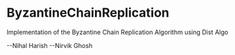 # ByzantineChainReplication

Implementation of the Byzantine Chain Replication Algorithm using Dist Algo

--Nihal Harish
--Nirvik Ghosh
